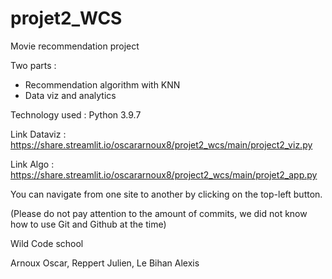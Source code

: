 # projet2_WCS

Movie recommendation project

Two parts : 
- Recommendation algorithm with KNN
- Data viz and analytics

Technology used : Python 3.9.7

Link Dataviz : https://share.streamlit.io/oscararnoux8/projet2_wcs/main/project2_viz.py

Link Algo : https://share.streamlit.io/oscararnoux8/project2_wcs/main/projet2_app.py

You can navigate from one site to another by clicking on the top-left button.

(Please do not pay attention to the amount of commits, we did not know how to use Git and Github at the time)

Wild Code school

Arnoux Oscar, Reppert Julien, Le Bihan Alexis
